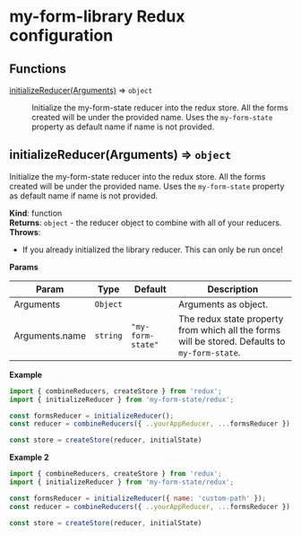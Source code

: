 # my-form-library Redux configuration

## Functions

<dl>
<dt><a href="#initializeReducer">initializeReducer(Arguments)</a> ⇒ <code>object</code></dt>
<dd><p>Initialize the my-form-state reducer into the redux store. All the forms created will be under the provided name. Uses the <code>my-form-state</code> property
as default name if name is not provided.</p>
</dd>
</dl>

<a name="initializeReducer"></a>

## initializeReducer(Arguments) ⇒ <code>object</code>

Initialize the my-form-state reducer into the redux store. All the forms created will be under the provided name. Uses the `my-form-state` property
as default name if name is not provided.

**Kind**: function  
**Returns**: <code>object</code> - the reducer object to combine with all of your reducers.  
**Throws**:

- If you already initialized the library reducer. This can only be run once!

**Params**

| Param          | Type                | Default                                | Description                                                                                    |
| -------------- | ------------------- | -------------------------------------- | ---------------------------------------------------------------------------------------------- |
| Arguments      | <code>Object</code> |                                        | Arguments as object.                                                                           |
| Arguments.name | <code>string</code> | <code>&quot;my-form-state&quot;</code> | The redux state property from which all the forms will be stored. Defaults to `my-form-state`. |

**Example**

```js
import { combineReducers, createStore } from 'redux';
import { initializeReducer } from 'my-form-state/redux';

const formsReducer = initializeReducer();
const reducer = combineReducers({ ..yourAppReducer, ...formsReducer })

const store = createStore(reducer, initialState)

```

**Example 2**

```js
import { combineReducers, createStore } from 'redux';
import { initializeReducer } from 'my-form-state/redux';

const formsReducer = initializeReducer({ name: 'custom-path' });
const reducer = combineReducers({ ..yourAppReducer, ...formsReducer })

const store = createStore(reducer, initialState)

```
